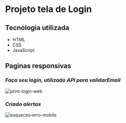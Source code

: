 # Projeto tela de Login

## Tecnologia utilizada

+ HTML
+ CSS
+ JavaScript

## Paginas responsivas

### *Faça seu login, utilizado API para validarEmail*

![print-login-web](https://user-images.githubusercontent.com/98322814/156931477-b5daf838-bb08-49e1-bef5-23d85872f611.PNG)

### *Criado alertas*

![esqueceu-erro-mobile](https://user-images.githubusercontent.com/98322814/156931734-b1d20d98-5993-47c5-b853-bf3b23e6a95e.PNG)
